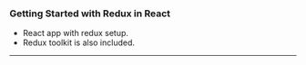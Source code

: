 ### Getting Started with Redux in React

-   React app with redux setup.
-   Redux toolkit is also included.
---